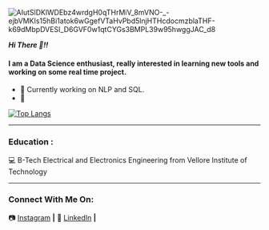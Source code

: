 
![AIutSlDKlWDEbz4wrdgH0qTHrMiV_8mVNO-_-ejbVMKIs15hBi1atok6wGgefVTaHvPbd5lnjHTHcdocmzblaTHF-k69dMbpDVESI_D6GVF0w1qtCYGs3BMPL39w95hwggJAC_d8](https://user-images.githubusercontent.com/79392789/131823964-f467d8a9-a3c5-4edc-8368-365f93a4a808.png)



***Hi There 👋!!***
#### I am a Data Science enthusiast, really interested in learning new tools and working on some real time project.
- 🔭 Currently working on NLP and SQL.
- 🌱 

[![Top Langs](https://github-readme-stats.vercel.app/api/top-langs/?username=Anveshdeo&hide=hack,ejs,php&langs_count=6&layout=compact&theme=gruvbox)](https://github.com/anuraghazra/github-readme-stats)

- - - -
### Education : 
:computer: B-Tech Electrical and Electronics Engineering from Vellore Institute of Technology
- - - -
### Connect With Me On:
📷 [Instagram][instagram] **|** 
👔 [LinkedIn][linkedin] **|**



[instagram]: https://www.instagram.com/mr.deo__/
[linkedin]: https://www.linkedin.com/in/anvesh-deo-b015a3189/



<!--
- 👯 I’m looking to collaborate on ...
- 🤔 I’m looking for help with ...
- 💬 Ask me about ...
- 📫 How to reach me: ...
- 😄 Pronouns: ...
- ⚡ Fun fact: ...
-->
